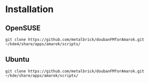 # Installation

## OpenSUSE
```shell
git clone https://github.com/metalbrick/doubanFMforAmarok.git ~/kde4/share/apps/amarok/scripts/
```

## Ubuntu
```shell
git clone https://github.com/metalbrick/doubanFMforAmarok.git ~/kde/share/apps/amarok/scripts/
```
